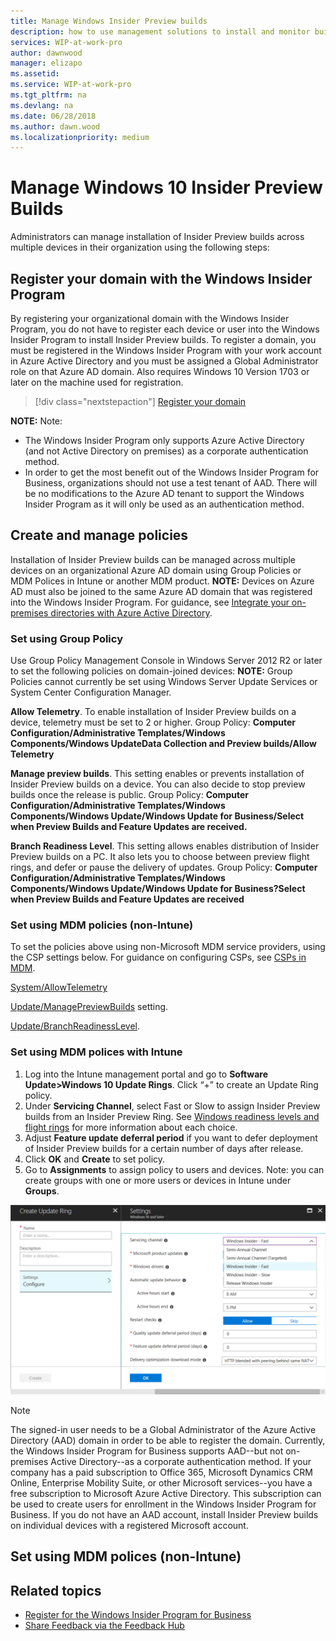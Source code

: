 ```yaml
---
title: Manage Windows Insider Preview builds
description: how to use management solutions to install and monitor builds in your organization
services: WIP-at-work-pro
author: dawnwood
manager: elizapo
ms.assetid: 
ms.service: WIP-at-work-pro
ms.tgt_pltfrm: na
ms.devlang: na
ms.date: 06/28/2018
ms.author: dawn.wood
ms.localizationpriority: medium
---
```


# Manage Windows 10 Insider Preview Builds
Administrators can manage installation of Insider Preview builds across multiple devices in their organization using the following steps: 

## Register your domain with the Windows Insider Program
By registering your organizational domain with the Windows Insider Program, you do not have to register each device or user into the Windows Insider Program to install Insider Preview builds. To register a domain, you must be registered in the Windows Insider Program with your work account in Azure Active Directory and you must be assigned a Global Administrator role on that Azure AD domain. Also requires Windows 10 Version 1703 or later on the machine used for registration. 

> [!div class="nextstepaction"]
> [Register your domain](https://insider.windows.com/en-us/for-business-organization-admin/)

__NOTE:__ 
Note: 
* The Windows Insider Program only supports Azure Active Directory (and not Active Directory on premises) as a corporate authentication method.
* In order to get the most benefit out of the Windows Insider Program for Business, organizations should not use a test tenant of AAD. There will be no modifications to the Azure AD tenant to support the Windows Insider Program as it will only be used as an authentication method.

## Create and manage policies 
Installation of Insider Preview builds can be managed across multiple devices on an organizational Azure AD domain using Group Policies or MDM Polices in Intune or another MDM product. 
__NOTE:__
Devices on Azure AD must also be joined to the same Azure AD domain that was registered into the Windows Insider Program. For guidance, see [Integrate your on-premises directories with Azure Active Directory](https://docs.microsoft.com/en-us/azure/active-directory/connect/active-directory-aadconnect). 

### Set using Group Policy
Use Group Policy Management Console in Windows Server 2012 R2 or later to set the following policies on domain-joined devices: 
__NOTE:__ Group Policies cannot currently be set using Windows Server Update Services or System Center Configuration Manager. 

__Allow Telemetry__. To enable installation of Insider Preview builds on a device, telemetry must be set to 2 or higher. 
Group Policy: __Computer Configuration/Administrative Templates/Windows Components/Windows UpdateData Collection and Preview builds/Allow Telemetry__

__Manage preview builds__. This setting enables or prevents installation of Insider Preview builds on a device. You can also decide to stop preview builds once the release is public. 
Group Policy: __Computer Configuration/Administrative Templates/Windows Components/Windows Update/Windows Update for Business/Select when Preview Builds and Feature Updates are received.__

__Branch Readiness Level__. This setting allows enables distribution of Insider Preview builds on a PC. It also lets you to choose between preview flight rings, and defer or pause the delivery of updates. 
Group Policy: __Computer Configuration/Administrative Templates/Windows Components/Windows Update/Windows Update for Business?Select when Preview Builds and Feature Updates are received__

### Set using MDM policies (non-Intune)
To set the policies above using non-Microsoft MDM service providers, using the CSP settings below. For guidance on configuring CSPs, see [CSPs in MDM](https://docs.microsoft.com/en-us/windows/configuration/provisioning-packages/how-it-pros-can-use-configuration-service-providers#csps-in-mdm). 

[System/AllowTelemetry](https://docs.microsoft.com/en-us/windows/client-management/mdm/policy-csp-system#system-allowtelemetry)

[Update/ManagePreviewBuilds](https://docs.microsoft.com/en-us/windows/client-management/mdm/policy-csp-update#update-managepreviewbuilds) setting. 

[Update/BranchReadinessLevel](https://docs.microsoft.com/en-us/windows/client-management/mdm/policy-csp-update#update-branchreadinesslevel).


### Set using MDM polices with Intune 
1.	Log into the Intune management portal and go to __Software Update>Windows 10 Update Rings__. Click “+” to create an Update Ring policy.
2.	Under __Servicing Channel__, select Fast or Slow to assign Insider Preview builds from an Insider Preview Ring. See [Windows readiness levels and flight rings](wip-4-biz-flight-levels-and-rings.md) for more information about each choice. 
3.	Adjust __Feature update deferral period__ if you want to defer deployment of Insider Preview builds for a certain number of days after release. 
4.	Click __OK__ and __Create__ to set policy.
5.	Go to __Assignments__ to assign policy to users and devices. Note: you can create groups with one or more users or devices in Intune under __Groups__. 

![ADD subscription](images/wip-4-biz-settings.png "ADD")

> [!NOTE]
> The signed-in user needs to be a Global Administrator of the Azure Active Directory (AAD) domain in order to be able to register the domain. Currently, the Windows Insider Program for Business supports AAD--but not on-premises Active Directory--as a corporate authentication method. 
>If your company has a paid subscription to Office 365, Microsoft Dynamics CRM Online, Enterprise Mobility Suite, or other Microsoft services--you have a free subscription to Microsoft Azure Active Directory. This subscription can be used to create users for enrollment in the Windows Insider Program for Business.
If you do not have an AAD account, install Insider Preview builds on individual devices with a registered Microsoft account.

## Set using MDM polices (non-Intune) 

## Related topics

* [Register for the Windows Insider Program for Business](wip-4-biz-register.md)
* [Share Feedback via the Feedback Hub](wip-4-biz-feedback-hub.md)
